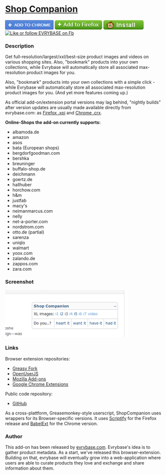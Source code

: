 # [Shop Companion](https://github.com/ShopCompanion/shop-companion)

[![Install](https://raw.githubusercontent.com/ShopCompanion/shop-companion/master/github-install-button-chrome.png)](https://chrome.google.com/webstore/detail/shop-companion/jljcjkdjhgmblijiagkehdhfjglpllbm)
[![Install](https://raw.githubusercontent.com/ShopCompanion/shop-companion/master/github-install-button-firefox.png)](https://addons.mozilla.org/en-US/firefox/addon/shop-companion/)
[![Install](https://raw.githubusercontent.com/ShopCompanion/shop-companion/master/github-install-button-greasemonkey.jpg)](https://greasyfork.org/scripts/1678-shop-companion/code/Shop%20Companion.user.js)
[![Like or follow EVRYBASE on Fb](http://www.evrybase.com/res/button-facebook-like.png)](https://www.facebook.com/pages/Evrybase/1438532373085184)

### Description

Get full-resolution/largest/xxl/best-size product images and videos on various shopping sites. Also, "bookmark" products into your own collections, while Evrybase will automatically store all associated  max-resolution product images for you.

Also, "bookmark" products into your own collections with a simple click - while Evrybase will automatically store all associated max-resolution product images for you. (And yet more features coming up.)

As official add-on/extension portal versions may lag behind, "nightly builds" after version updates are usually made available directly from evrybase.com: as [Firefox .xpi](http://www.evrybase.com/shop-companion.xpi) and [Chrome .crx](http://www.evrybase.com/shop-companion.crx).

__Online-Shops the add-on currently supports:__
* albamoda.de
* amazon
* asos
* bata (European shops)
* bergdorfgoodman.com
* bershka
* breuninger
* buffalo-shop.de
* deichmann
* goertz.de
* hallhuber
* horchow.com
* h&m
* justfab
* macy's
* neimanmarcus.com
* nelly
* net-a-porter.com
* nordstrom.com
* otto.de (partial)
* sarenza
* uniqlo
* walmart
* yoox.com
* zalando.de
* zappos.com
* zara.com

### Screenshot

![Shop Companion screenshot](https://raw.githubusercontent.com/ShopCompanion/shop-companion/master/screenshot.png)

### Links

Browser extension repositories:

* [Greasy Fork](https://greasyfork.org/scripts/1678-shop-companion)
* [OpenUserJS](https://openuserjs.org/scripts/ShopCompanion/Shop_Companion)
* [Mozilla Add-ons](https://addons.mozilla.org/en-US/firefox/addon/shop-companion/)
* [Google Chrome Extensions](https://chrome.google.com/webstore/detail/shop-companion/jljcjkdjhgmblijiagkehdhfjglpllbm)

Public code repository:

* [GitHub](https://github.com/ShopCompanion/shop-companion)

As a cross-plattform, Greasemonkey-style userscript, ShopCompanion uses wrappers for its Browser-specific versions. It uses [Scriptify](https://addons.mozilla.org/en-US/firefox/addon/scriptify/) for the Firefox release and [BabelExt](https://github.com/honestbleeps/BabelExt) for the Chrome version.

### Author

This add-on has been released by [evrybase.com](http://www.evrybase.com/). Evrybase's idea is to gather product metadata. As a start, we've released this browser-extension. Building on that, evrybase will eventually grow into a web-application where users are able to curate products they love and exchange and share information about them. 
